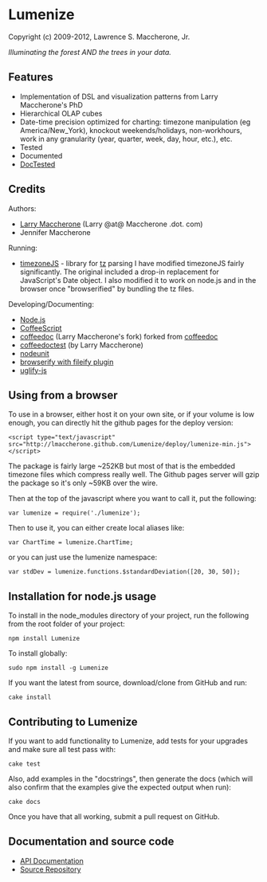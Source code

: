 # Lumenize #

Copyright (c) 2009-2012, Lawrence S. Maccherone, Jr.

_Illuminating the forest AND the trees in your data._

## Features ##

* Implementation of DSL and visualization patterns from Larry Maccherone's PhD
* Hierarchical OLAP cubes
* Date-time precision optimized for charting: timezone manipulation (eg America/New_York), knockout weekends/holidays,
  non-workhours, work in any granularity (year, quarter, week, day, hour, etc.), etc.
* Tested
* Documented
* [DocTested](https://github.com/lmaccherone/coffeedoctest)

## Credits ##

Authors:

* [Larry Maccherone](http://maccherone.com) (Larry @at@ Maccherone .dot. com)
* Jennifer Maccherone

Running:

* [timezoneJS](https://github.com/mde/timezone-js) - library for [tz](http://www.twinsun.com/tz/tz-link.htm) parsing
  I have modified timezoneJS fairly significantly. The original included a drop-in replacement for JavaScript's Date object.
  I also modified it to work on node.js and in the browser once "browserified" by bundling the tz files.

Developing/Documenting:

* [Node.js](http://nodejs.org/)
* [CoffeeScript](http://coffeescript.org/)
* [coffeedoc](https://github.com/lmaccherone/coffeedoc) (Larry Maccherone's fork) forked from [coffeedoc](https://github.com/omarkhan/coffeedoc)
* [coffeedoctest](https://github.com/lmaccherone/coffeedoctest) (by Larry Maccherone)
* [nodeunit](https://github.com/caolan/nodeunit)
* [browserify with fileify plugin](https://github.com/substack/node-browserify)
* [uglify-js](https://github.com/mishoo/UglifyJS)

## Using from a browser ##

To use in a browser, either host it on your own site, or if your volume is low enough, you can directly hit the github pages for the deploy version:

`<script type="text/javascript" src="http://lmaccherone.github.com/Lumenize/deploy/lumenize-min.js"></script>`

The package is fairly large ~252KB but most of that is the embedded timezone files which compress really well. The Github pages server will gzip 
the package so it's only ~59KB over the wire.

Then at the top of the javascript where you want to call it, put the following:

`var lumenize = require('./lumenize');`

Then to use it, you can either create local aliases like:

`var ChartTime = lumenize.ChartTime;`

or you can just use the lumenize namespace:

`var stdDev = lumenize.functions.$standardDeviation([20, 30, 50]);`
    
## Installation for node.js usage ##

To install in the node_modules directory of your project, run the following from the root folder of your project:

`npm install Lumenize`
    
To install globally:

`sudo npm install -g Lumenize`
    
If you want the latest from source, download/clone from GitHub and run:

`cake install`

## Contributing to Lumenize ##
    
If you want to add functionality to Lumenize, add tests for your upgrades and make sure all test pass with:

`cake test`
    
Also, add examples in the "docstrings", then generate the docs (which will also confirm that the examples give the expected output when run):

`cake docs`

Once you have that all working, submit a pull request on GitHub.

## Documentation and source code ##

* [API Documentation](http://lmaccherone.github.com/Lumenize/docs/index.html)
* [Source Repository](https://github.com/lmaccherone/Lumenize)









